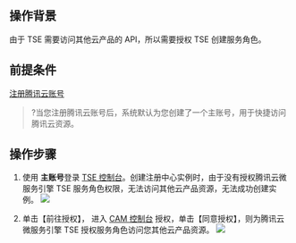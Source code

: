 ## 操作背景

由于 TSE 需要访问其他云产品的 API，所以需要授权 TSE 创建服务角色。

## 前提条件

[注册腾讯云账号](https://cloud.tencent.com/document/product/378/17985)

>?当您注册腾讯云账号后，系统默认为您创建了一个主账号，用于快捷访问腾讯云资源。

## 操作步骤

1. 使用 **主账号**登录 [TSE 控制台](https://console.cloud.tencent.com/tsf?rid=1)。创建注册中心实例时，由于没有授权腾讯云微服务引擎 TSE 服务角色权限，无法访问其他云产品资源，无法成功创建实例。
   ![](https://main.qcloudimg.com/raw/4a99d69a0e50d1ff4970131c0bb020f5.png)

2. 单击【前往授权】， 进入 [CAM 控制台](https://console.cloud.tencent.com/cam/overview) 授权，单击【同意授权】，则为腾讯云微服务引擎 TSE 授权服务角色访问您其他云产品资源。
	 ![](https://main.qcloudimg.com/raw/5731bcbdc6c8e959519f4c9045150f4b.png)

